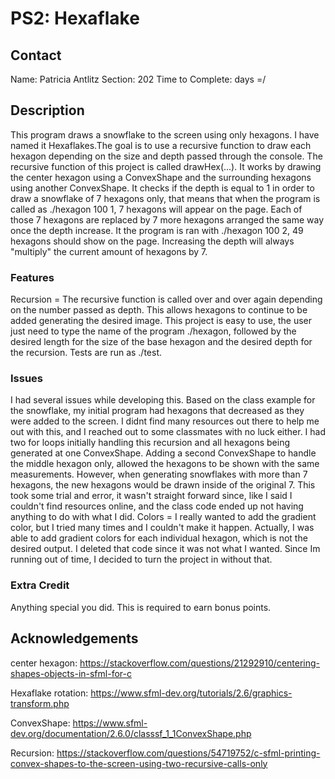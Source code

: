 # PS2: Hexaflake

## Contact
Name: Patricia Antlitz
Section: 202
Time to Complete: days =/


## Description
This program draws a snowflake to the screen using only hexagons. I have named it Hexaflakes.The goal is to use a recursive function to draw each hexagon depending on the size and depth passed through the console. The recursive function of this project is called drawHex(...). It works by drawing the center hexagon using a ConvexShape and the surrounding hexagons using another ConvexShape. It checks if the depth is equal to 1 in order to draw a snowflake of 7 hexagons only, that means that when the program is called as ./hexagon 100 1, 7 hexagons will appear on the page. Each of those 7 hexagons are replaced by 7 more hexagons arranged the same way once the depth increase. It the program is ran with ./hexagon 100 2, 49 hexagons should show on the page. Increasing the depth will always "multiply" the current amount of hexagons by 7.

### Features
Recursion = The recursive function is called over and over again depending on the number passed as depth. This allows hexagons to continue to be added generating the desired image.
This project is easy to use, the user just need to type the name of the program ./hexagon, followed by the desired length for the size of the base hexagon and the desired depth for the recursion.
Tests are run as ./test.

### Issues
I had several issues while developing this. Based on the class example for the snowflake, my initial program had hexagons that decreased as they were added to the screen. I didnt find many resources out there to help me out with this, and I reached out to some classmates with no luck either. I had two for loops initially handling this recursion and all hexagons being generated at one ConvexShape. Adding a second ConvexShape to handle the middle hexagon only, allowed the hexagons to be shown with the same measurements. However, when generating snowflakes with more than 7 hexagons, the new hexagons would be drawn inside of the original 7. This took some trial and error, it wasn't straight forward since, like I said I couldn't find resources online, and the class code ended up not having anything to do with what I did.
Colors = I really wanted to add the gradient color, but I tried many times and I couldn't make it happen. Actually, I was able to add gradient colors for each individual hexagon, which is not the desired output. I deleted that code since it was not what I wanted. Since Im running out of time, I decided to turn the project in without that.

### Extra Credit
Anything special you did.  This is required to earn bonus points.


## Acknowledgements
center hexagon:
https://stackoverflow.com/questions/21292910/centering-shapes-objects-in-sfml-for-c

Hexaflake rotation:
https://www.sfml-dev.org/tutorials/2.6/graphics-transform.php

ConvexShape:
https://www.sfml-dev.org/documentation/2.6.0/classsf_1_1ConvexShape.php

Recursion:
https://stackoverflow.com/questions/54719752/c-sfml-printing-convex-shapes-to-the-screen-using-two-recursive-calls-only




